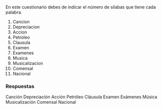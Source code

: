 En este cuestionario debes de indicar el número de sílabas que tiene cada palabra.

1. Cancion
2. Depreciacion
3. Accion
4. Petroleo
5. Clausula
6. Examen
7. Examenes
8. Musica
9. Musicalizacion
10. Comensal
11. Nacional


### Respuestas

Canción
Depreciación
Acción
Petróleo
Cláusula
Examen
Exámenes
Música
Musicalización
Comensal
Nacional
